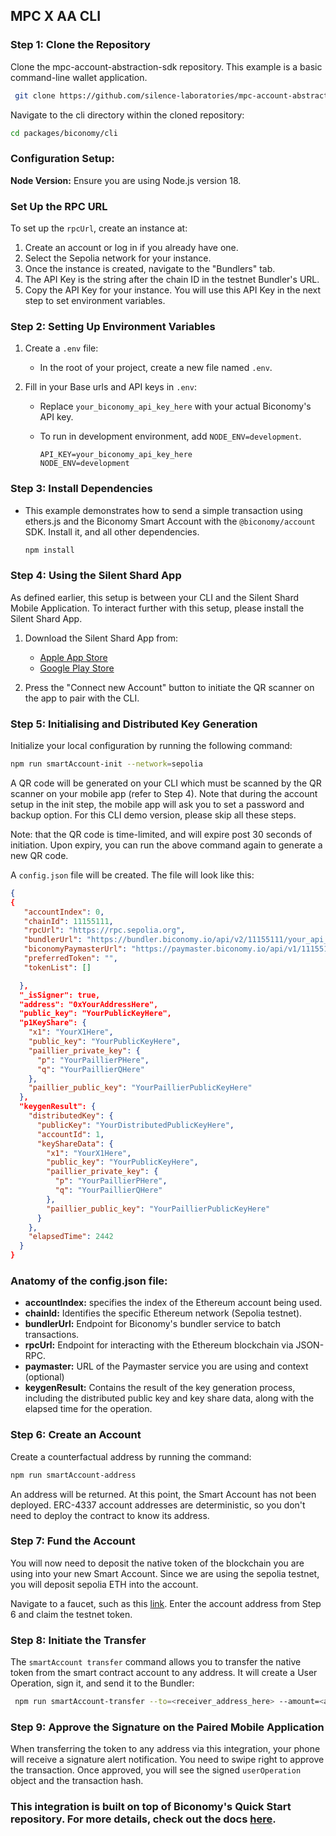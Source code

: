 ## MPC X AA CLI

### Step 1: Clone the Repository

Clone the mpc-account-abstraction-sdk repository. This example is a basic command-line wallet application.

 ```bash
  git clone https://github.com/silence-laboratories/mpc-account-abstraction-sdk
 ```

Navigate to the cli directory within the cloned repository:

  ```bash
  cd packages/biconomy/cli
  ```

### Configuration Setup:

**Node Version:** Ensure you are using Node.js version 18.


### Set Up the RPC URL

To set up the `rpcUrl`, create an instance at:

1. Create an account or log in if you already have one.
2. Select the Sepolia network for your instance.
3. Once the instance is created, navigate to the "Bundlers" tab.
4. The API Key is the string after the chain ID in the testnet Bundler's URL.
5. Copy the API Key for your instance. You will use this API Key in the next step to set environment variables.

### Step 2: Setting Up Environment Variables

1. Create a `.env` file:
    - In the root of your project, create a new file named `.env`.

2. Fill in your Base urls and API keys in `.env`:

    - Replace `your_biconomy_api_key_here` with your actual Biconomy's API key.
    - To run in development environment, add `NODE_ENV=development`.

        ```env
        API_KEY=your_biconomy_api_key_here
        NODE_ENV=development
        ```

### Step 3: Install Dependencies

- This example demonstrates how to send a simple transaction using ethers.js and the Biconomy Smart Account with the `@biconomy/account` SDK. Install it, and all other dependencies.

  ```bash
  npm install
  ```
### Step 4: Using the Silent Shard App

As defined earlier, this setup is between your CLI and the Silent Shard Mobile Application. To interact further with this setup, please install the Silent Shard App.

1. Download the Silent Shard App from:
   - [Apple App Store](https://apps.apple.com/us/app/silent-shard/id6468993285)
   - [Google Play Store](https://play.google.com/store/apps/details?id=com.silencelaboratories.silentshard&hl=kr&pli=1)

2. Press the "Connect new Account" button to initiate the QR scanner on the app to pair with the CLI.

### Step 5: Initialising and Distributed Key Generation

Initialize your local configuration by running the following command:

  ```bash
  npm run smartAccount-init --network=sepolia
  ```

A QR code will be generated on your CLI which must be scanned by the QR scanner on your mobile app (refer to Step 4). Note that during the account setup in the init step, the mobile app will ask you to set a password and backup option. For this CLI demo version, please skip all these steps.

Note: that the QR code is time-limited, and will expire post 30 seconds of initiation. Upon expiry, you can run the above command again to generate a new QR code.

A `config.json` file will be created. The file will look like this:

```json
{
{ 
   "accountIndex": 0,
   "chainId": 11155111,
   "rpcUrl": "https://rpc.sepolia.org",
   "bundlerUrl": "https://bundler.biconomy.io/api/v2/11155111/your_api_key_here",
   "biconomyPaymasterUrl": "https://paymaster.biconomy.io/api/v1/11155111/add_your_api_key_here",
   "preferredToken": "",
   "tokenList": []

  },
  "_isSigner": true,
  "address": "0xYourAddressHere",
  "public_key": "YourPublicKeyHere",
  "p1KeyShare": {
    "x1": "YourX1Here",
    "public_key": "YourPublicKeyHere",
    "paillier_private_key": {
      "p": "YourPaillierPHere",
      "q": "YourPaillierQHere"
    },
    "paillier_public_key": "YourPaillierPublicKeyHere"
  },
  "keygenResult": {
    "distributedKey": {
      "publicKey": "YourDistributedPublicKeyHere",
      "accountId": 1,
      "keyShareData": {
        "x1": "YourX1Here",
        "public_key": "YourPublicKeyHere",
        "paillier_private_key": {
          "p": "YourPaillierPHere",
          "q": "YourPaillierQHere"
        },
        "paillier_public_key": "YourPaillierPublicKeyHere"
      }
    },
    "elapsedTime": 2442
  }
}

```

### Anatomy of the config.json file:

- **accountIndex:** specifies the index of the Ethereum account being used.
- **chainId:** Identifies the specific Ethereum network (Sepolia testnet).
- **bundlerUrl:** Endpoint for Biconomy's bundler service to batch transactions.
- **rpcUrl:** Endpoint for interacting with the Ethereum blockchain via JSON-RPC.
- **paymaster:** URL of the Paymaster service you are using and context (optional)
- **keygenResult:** Contains the result of the key generation process, including the distributed public key and key share data, along with the elapsed time for the operation.

### Step 6: Create an Account

Create a counterfactual address by running the command:

```bash
npm run smartAccount-address               
```

An address will be returned. At this point, the Smart Account has not been deployed. ERC-4337 account addresses are deterministic, so you don't need to deploy the contract to know its address.

### Step 7: Fund the Account

You will now need to deposit the native token of the blockchain you are using into your new Smart Account. Since we are using the sepolia testnet, you will deposit sepolia ETH into the account.

Navigate to a faucet, such as this [link](https://cloud.google.com/application/web3/faucet/ethereum/sepolia). Enter the account address from Step 6 and claim the testnet token.

### Step 8: Initiate the Transfer

The `smartAccount transfer` command allows you to transfer the native token from the smart contract account to any address. It will create a User Operation, sign it, and send it to the Bundler:

```bash
 npm run smartAccount-transfer --to=<receiver_address_here> --amount=<amount_here>
```

### Step 9: Approve the Signature on the Paired Mobile Application

When transferring the token to any address via this integration, your phone will receive a signature alert notification. You need to swipe right to approve the transaction. Once approved, you will see the signed `userOperation` object and the transaction hash.

### This integration is built on top of Biconomy's Quick Start repository. For more details, check out the docs [here](https://github.com/stackup-wallet/erc-4337-examples).
